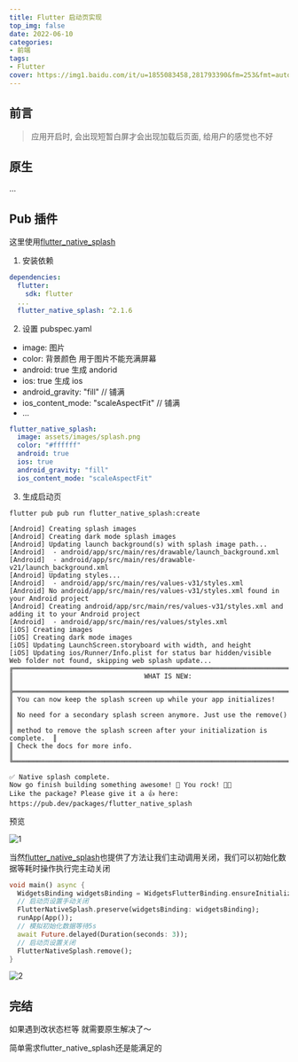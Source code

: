 ```yaml
---
title: Flutter 启动页实现
top_img: false 
date: 2022-06-10
categories: 
- 前端
tags:
- Flutter
cover: https://img1.baidu.com/it/u=1855083458,281793390&fm=253&fmt=auto&app=138&f=JPEG?w=989&h=500
---
```


## 前言
> 应用开启时, 会出现短暂白屏才会出现加载后页面, 给用户的感觉也不好

## 原生
...

## Pub 插件

这里使用[flutter_native_splash](https://pub.dev/packages/flutter_native_splash)

1. 安装依赖
``` yaml
dependencies:
  flutter:
    sdk: flutter
  ...
  flutter_native_splash: ^2.1.6
```

2. 设置 pubspec.yaml

- image: 图片
- color: 背景颜色 用于图片不能充满屏幕
- android: true 生成 andorid
- ios: true 生成 ios
- android_gravity: "fill" // 铺满
- ios_content_mode: "scaleAspectFit" // 铺满
- ...
``` yaml
flutter_native_splash:
  image: assets/images/splash.png
  color: "#ffffff"
  android: true
  ios: true
  android_gravity: "fill"
  ios_content_mode: "scaleAspectFit"
```

3. 生成启动页

``` 
flutter pub pub run flutter_native_splash:create
```

```
[Android] Creating splash images
[Android] Creating dark mode splash images
[Android] Updating launch background(s) with splash image path...
[Android]  - android/app/src/main/res/drawable/launch_background.xml
[Android]  - android/app/src/main/res/drawable-v21/launch_background.xml
[Android] Updating styles...
[Android]  - android/app/src/main/res/values-v31/styles.xml
[Android] No android/app/src/main/res/values-v31/styles.xml found in your Android project
[Android] Creating android/app/src/main/res/values-v31/styles.xml and adding it to your Android project
[Android]  - android/app/src/main/res/values/styles.xml
[iOS] Creating images
[iOS] Creating dark mode images
[iOS] Updating LaunchScreen.storyboard with width, and height
[iOS] Updating ios/Runner/Info.plist for status bar hidden/visible
Web folder not found, skipping web splash update...
╔════════════════════════════════════════════════════════════════════════════╗
║                                 WHAT IS NEW:                               ║
╠════════════════════════════════════════════════════════════════════════════╣
║ You can now keep the splash screen up while your app initializes!          ║
║ No need for a secondary splash screen anymore. Just use the remove()       ║
║ method to remove the splash screen after your initialization is complete.  ║
║ Check the docs for more info.                                              ║
╚════════════════════════════════════════════════════════════════════════════╝

✅ Native splash complete.
Now go finish building something awesome! 💪 You rock! 🤘🤩
Like the package? Please give it a 👍 here: https://pub.dev/packages/flutter_native_splash
```

预览

![1](https://user-images.githubusercontent.com/70128222/194988713-6bde2f1e-7799-4497-a3b5-ca402e1cd48f.gif)


当然[flutter_native_splash](https://pub.dev/packages/flutter_native_splash)也提供了方法让我们主动调用关闭，我们可以初始化数据等耗时操作执行完主动关闭

``` dart
void main() async {
  WidgetsBinding widgetsBinding = WidgetsFlutterBinding.ensureInitialized();
  // 启动页设置手动关闭
  FlutterNativeSplash.preserve(widgetsBinding: widgetsBinding);
  runApp(App());
  // 模拟初始化数据等待5s
  await Future.delayed(Duration(seconds: 3));
  // 启动页设置关闭
  FlutterNativeSplash.remove();
}
```

![2](https://user-images.githubusercontent.com/70128222/194988732-f1b3b03a-6cf8-437b-9fa1-3ac031435de9.gif)


## 完结
如果遇到改状态栏等 就需要原生解决了～

简单需求flutter_native_splash还是能满足的